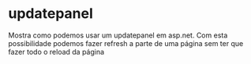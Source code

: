 # updatepanel
Mostra como podemos usar um updatepanel em asp.net.
Com esta possibilidade podemos fazer refresh a parte de uma página sem ter que fazer todo o reload da página
